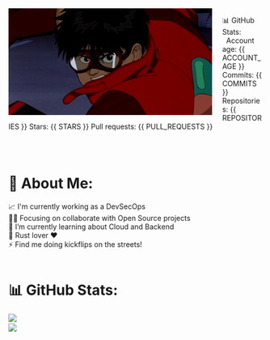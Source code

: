 <img align="left" src="/kaneda.gif" style="margin-right: 20px; width: 80%;">

📊 GitHub Stats:<br>
&#160; Account age: {{ ACCOUNT_AGE }}
Commits: {{ COMMITS }}
Repositories: {{ REPOSITORIES }}
Stars: {{ STARS }}
Pull requests: {{ PULL_REQUESTS }}

<br>
<br>

# 💫 About Me:
📈 I'm currently working as a DevSecOps<br>💪🏽 Focusing on collaborate with Open Source projects<br>🌱 I’m currently learning about Cloud and Backend<br>🦀 Rust lover ❤️<br>⚡ Find me doing kickflips on the streets!<br><br>

# 📊 GitHub Stats:
![](https://github-readme-streak-stats.herokuapp.com/?user=NeddM&theme=dark&hide_border=false)<br/>
![](https://github-readme-stats.vercel.app/api/top-langs/?username=NeddM&theme=dark&hide_border=false&include_all_commits=false&count_private=false&layout=compact)
